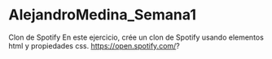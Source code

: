 # AlejandroMedina_Semana1
Clon de Spotify
En este ejercicio, crée un clon de Spotify usando elementos html y propiedades css.
https://open.spotify.com/?